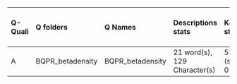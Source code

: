 |Q-Quali |Q folders        |Q Names          |Descriptions stats           |Keywords stats           |Meta Info data fields |
|:-------|:----------------|:----------------|:----------------------------|:------------------------|:---------------------|
|A       |BQPR_betadensity |BQPR_betadensity |21 word(s), 129 Character(s) |5: 5 (standard), 0 (new) |q, p, a, d, k, e, s   |
